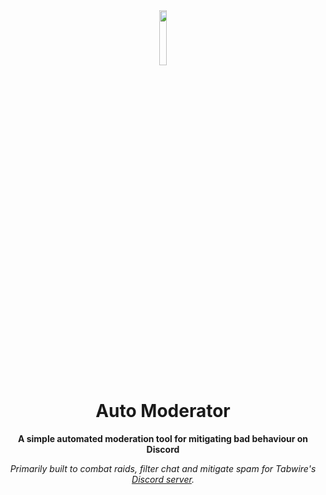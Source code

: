 <div align="center">
<img src="https://imgur.com/xPygSgY.png" align="center" width="15%" alt="">

# Auto Moderator

**A simple automated moderation tool for mitigating bad behaviour on Discord**

*Primarily built to combat raids, filter chat and mitigate spam for Tabwire's [Discord server](https://discord.gg/Tabwire).*

</div>